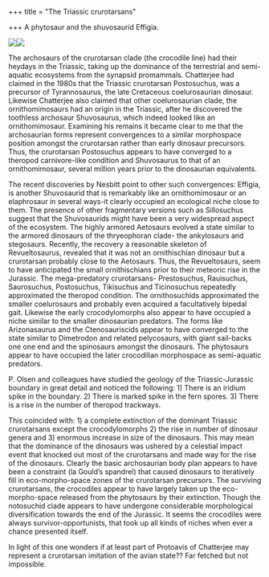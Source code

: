 +++
title = "The Triassic crurotarsans"

+++
A phytosaur and the shuvosaurid Effigia.

[![](https://i0.wp.com/photos1.blogger.com/blogger/2010/410/320/phytosaur.jpg)](http://photos1.blogger.com/blogger/2010/410/1600/phytosaur.gif)[![](https://i1.wp.com/photos1.blogger.com/blogger/2010/410/320/effigia.0.jpg)](http://photos1.blogger.com/blogger/2010/410/1600/effigia.0.jpg)

The archosaurs of the crurotarsan clade (the crocodile line) had their
heydays in the Triassic, taking up the dominance of the terrestrial and
semi-aquatic ecosystems from the synapsid promammals. Chatterjee had
claimed in the 1980s that the Triassic crurotarsan Postosuchus, was a
precursor of Tyrannosaurus, the late Cretaceous coelurosaurian dinosaur.
Likewise Chatterjee also claimed that other coelurosaurian clade, the
ornithomimosaurs had an origin in the Triassic, after he discovered the
toothless archosaur Shuvosaurus, which indeed looked like an
ornithomimosaur. Examining his remains it became clear to me that the
archosaurian forms represent convergences to a similar morphospace
position amongst the crurotarsan rather than early dinosaur precursors.
Thus, the crurotarsan Postosuchus appears to have converged to a
theropod carnivore-like condition and Shuvosaurus to that of an
ornithomimosaur, several million years prior to the dinosaurian
equivalents.

The recent discoveries by Nesbitt point to other such convergences:
Effigia, is another Shuvosaurid that is remarkably like an
ornithomimosaur or an elaphrosaur in several ways-it clearly occupied an
ecological niche close to them. The presence of other fragmentary
versions such as Sillosuchus suggest that the Shuvosaurids might have
been a very widespread aspect of the ecosystem. The highly armored
Aetosaurs evolved a state similar to the armored dinosaurs of the
thryeophoran clade- the ankylosaurs and stegosaurs. Recently, the
recovery a reasonable skeleton of Revueltosaurus, revealed that it was
not an ornithischian dinosaur but a crurotarsan probably close to the
Aetosaurs. Thus, the Revueltosaurs, seem to have anticipated the small
ornithischians prior to their meteoric rise in the Jurassic. The
mega-predatory crurotarsans- Prestosuchus, Rauisuchus, Saurosuchus,
Postosuchus, Tikisuchus and Ticinosuchus repeatedly approximated the
theropod condition. The ornithosuchids approximated the smaller
coelurosaurs and probably even acquired a facultatively bipedal gait.
Likewise the early crocodylomorphs also appear to have occupied a niche
similar to the smaller dinosaurian predators. The forms like
Arizonasaurus and the Ctenosauriscids appear to have converged to the
state similar to Dimetrodon and related pelycosaurs, with giant
sail-backs one one end and the spinosaurs amongst the dinosaurs. The
phytosaurs appear to have occupied the later crocodilian morphospace as
semi-aquatic predators.

P. Olsen and colleagues have studied the geology of the
Triassic-Jurassic boundary in great detail and noticed the following: 1)
There is an iridium spike in the boundary. 2) There is marked spike in
the fern spores. 3) There is a rise in the number of theropod trackways.

This coincided with: 1) a complete extinction of the dominant Triassic
crurotarsans except the crocodylomorphs 2) the rise in number of
dinosaur genera and 3) enormous increase in size of the dinosaurs. This
may mean that the dominance of the dinosaurs was ushered by a celestial
impact event that knocked out most of the crurotarsans and made way for
the rise of the dinosaurs. Clearly the basic archosaurian body plan
appears to have been a constraint (la Gould’s spandrel) that caused
dinosaurs to iteratively fill in eco-morpho-space zones of the
crurotarsan precursors. The surviving crurotarsans, the crocodiles
appear to have largely taken up the eco-morpho-space released from the
phytosaurs by their extinction. Though the notosuchid clade appears to
have undergone considerable morphological diversification towards the
end of the Jurassic. It seems the crocodiles were always
survivor-opportunists, that took up all kinds of niches when ever a
chance presented itself.

In light of this one wonders if at least part of Protoavis of Chatterjee
may represent a crurotarsan imitation of the avian state?? Far fetched
but not impossible.
